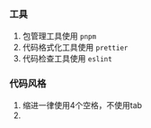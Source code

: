 # 

### 工具
1. 包管理工具使用 `pnpm`
2. 代码格式化工具使用 `prettier`
3. 代码检查工具使用 `eslint`

### 代码风格
1. 缩进一律使用4个空格，不使用tab
2. 